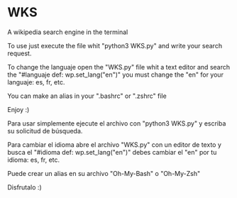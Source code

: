 # WKS
A wikipedia search engine in the terminal

To use just execute the file whit "python3 WKS.py" and write your search request.

To change the languaje open the "WKS.py" file whit a text editor and search the 
"#languaje def:
wp.set_lang("en")"
you must change the "en" for your languaje: es, fr, etc.

You can make an alias in your ".bashrc" or ".zshrc" file

Enjoy :)

Para usar simplemente ejecute el archivo con "python3 WKS.py" y escriba su solicitud de búsqueda.

Para cambiar el idioma abre el archivo "WKS.py" con un editor de texto y busca el
"#idioma def:
wp.set_lang("en")"
debes cambiar el "en" por tu idioma: es, fr, etc.

Puede crear un alias en su archivo "Oh-My-Bash" o "Oh-My-Zsh"

Disfrutalo :)

